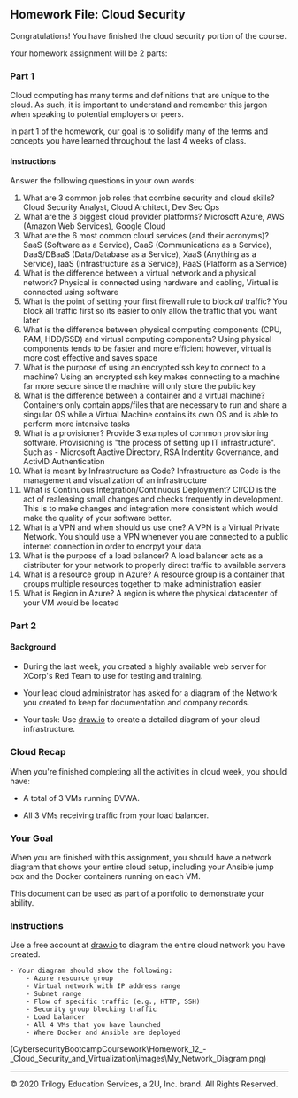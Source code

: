 ## Homework File: Cloud Security

Congratulations! You have finished the cloud security portion of the course.

Your homework assignment will be 2 parts:

### Part 1

Cloud computing has many terms and definitions that are unique to the cloud. As such, it is important to understand and remember this jargon when speaking to potential employers or peers.

In part 1 of the homework, our goal is to solidify many of the terms and concepts you have learned throughout the last 4 weeks of class.

#### Instructions

Answer the following questions in your own words:

1. What are 3 common job roles that combine security and cloud skills?
Cloud Security Analyst, Cloud Architect, Dev Sec Ops
2. What are the 3 biggest cloud provider platforms?
Microsoft Azure, AWS (Amazon Web Services), Google Cloud
3. What are the 6 most common cloud services (and their acronyms)?
SaaS (Software as a Service), CaaS (Communications as a Service), DaaS/DBaaS (Data/Database as a Service), XaaS (Anything as a Service), IaaS (Infrastructure as a Service), PaaS (Platform as a Service)
4. What is the difference between a virtual network and a physical network?
Physical is connected using hardware and cabling, Virtual is connected using software
5. What is the point of setting your first firewall rule to block _all_ traffic?
You block all traffic first so its easier to only allow the traffic that you want later
6. What is the difference between physical computing components (CPU, RAM, HDD/SSD) and virtual computing components? 
Using physical components tends to be faster and more efficient however, virtual is more cost effective and saves space
7. What is the purpose of using an encrypted ssh key to connect to a machine?
Using an encrypted ssh key makes connecting to a machine far more secure since the machine will only store the public key
8. What is the difference between a container and a virtual machine?
Containers only contain apps/files that are necessary to run and share a singular OS while a Virtual Machine contains its own OS and is able to perform more intensive tasks
9. What is a provisioner? Provide 3 examples of common provisioning software.
Provisioning is "the process of setting up IT infrastructure". Such as - Microsoft Aactive Directory, RSA Indentity Governance, and ActivID Authentication
10. What is meant by Infrastructure as Code?
Infrastructure as Code is the management and visualization of an infrastructure
11. What is Continuous Integration/Continuous Deployment?
CI/CD is the act of realeasing small changes and checks frequently in development. This is to make changes and integration more consistent which would make the quality of your software better.
12. What is a VPN and when should us use one?
A VPN is a Virtual Private Network. You should use a VPN whenever you are connected to a public internet connection in order to encrpyt your data.
13. What is the purpose of a load balancer?
A load balancer acts as a distributer for your network to properly direct traffic to available servers
14. What is a resource group in Azure?
A resource group is a container that groups multiple resources together to make administration easier
15. What is Region in Azure?
A region is where the physical datacenter of your VM would be located
### Part 2
#### Background

- During the last week, you created a highly available web server for XCorp's Red Team to use for testing and training.

- Your lead cloud administrator has asked for a diagram of the Network you created to keep for documentation and company records.

- Your task: Use [draw.io](https://app.diagrams.net/) to create a detailed diagram of your cloud infrastructure.

### Cloud Recap

When you're finished completing all the activities in cloud week, you should have:
- A total of 3 VMs running DVWA.

- All 3 VMs receiving traffic from your load balancer.

### Your Goal 

When you are finished with this assignment, you should have a network diagram that shows your entire cloud setup, including your Ansible jump box and the Docker containers running on each VM.

This document can be used as part of a portfolio to demonstrate your ability.

### Instructions

Use a free account at [draw.io](https://app.diagrams.net/) to diagram the entire cloud network you have created.

    - Your diagram should show the following:
        - Azure resource group
        - Virtual network with IP address range
        - Subnet range
        - Flow of specific traffic (e.g., HTTP, SSH)
        - Security group blocking traffic
        - Load balancer
        - All 4 VMs that you have launched 
        - Where Docker and Ansible are deployed

(CybersecurityBootcampCoursework\Homework_12_-_Cloud_Security_and_Virtualization\images\My_Network_Diagram.png)

---
© 2020 Trilogy Education Services, a 2U, Inc. brand. All Rights Reserved. 
